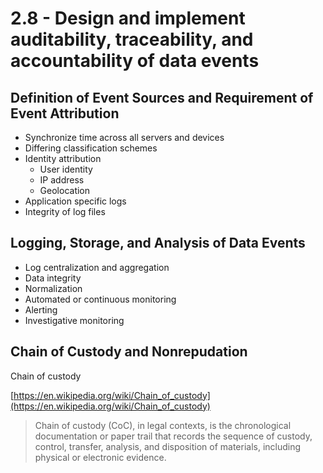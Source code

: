 # 2.8 - Design and implement auditability, traceability, and accountability of data events

## Definition of Event Sources and Requirement of Event Attribution

- Synchronize time across all servers and devices
- Differing classification schemes
- Identity attribution
    - User identity
    - IP address
    - Geolocation
- Application specific logs
- Integrity of log files

## Logging, Storage, and Analysis of Data Events

- Log centralization and aggregation
- Data integrity
- Normalization
- Automated or continuous monitoring
- Alerting
- Investigative monitoring

## Chain of Custody and Nonrepudation

Chain of custody

[https://en.wikipedia.org/wiki/Chain_of_custody](https://en.wikipedia.org/wiki/Chain_of_custody)

> Chain of custody (CoC), in legal contexts, is the chronological documentation or paper trail that records the sequence of custody, control, transfer, analysis, and disposition of materials, including physical or electronic evidence.

